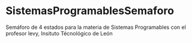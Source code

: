 # SistemasProgramablesSemaforo
Semáforo de 4 estados para la materia de Sistemas Programables con el profesor levy, Insituto Técnológico de León
